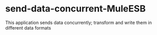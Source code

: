 # send-data-concurrent-MuleESB
This application sends data concurrently; transform and write them in different data formats
